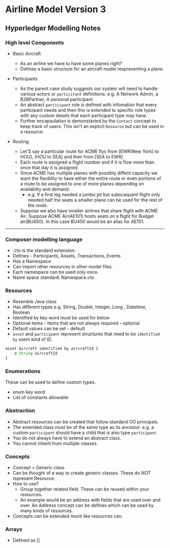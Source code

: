 # Airline Model Version 3

## Hyperledger Modelling Notes

### High level Components

- Basic Aircraft
  - As an airline we have to have some planes right?
  - Defines a basic structure for an aircraft model respresenting a plane.

- Participants
  - As the parent case study suggests our system will need to handle various actors or `particitant` definitions. e.g. A Network Admin, a B2BPartner, A personal participant.
  - An abstract `participant` role is defined with infomation that every participant needs and then this is extended to specific role types with any custom details that each participant type may have.
  - Further encapsulation is demonstarted by the `Contact` concept to keep track of users. This isn't an explicit `Resource` but can be used in a resource.

- Routing
  - Let'S say a particular route for ACME flys from [EWR(New York) to HOU], [HOU to SEA] and then from [SEA to EWR].
  - Each route is assigned a flight number and if it is flow more than once that day it is assigned.
  - Since ACME has multiple planes with possibly diffent capacity we want the flexiblity to have either the entire route or even portions of a route to be assigned to one of more planes depending on availabilty and demand.
    - e.g. If a first leg needed a jumbo jet but subscequent flight only needed half the seats a smaller plane can be used for the rest of the route.
  - Suppose we also have smaller airlines that share flight with ACME Air. Suppose ACME Air(AE101) hosts seats on a flight for Budget air(BU450). In this case BU450 would be an alias for AE101.

---

### Composer modelling language

- .cto is the standard extension.
- Defines - Participants, Assets, Transactions, Events
- Has a Namespace
- Can import other resources in other model files.
- Each namespace can be used only once.
- Name space standard: Namespace.cto

### Resources

- Resemble Java class 
- Has different types e.g. String, Double, Integer, Long , Datetime, Boolean
- Identified by key word must be used for below
- Optional items - Items that are not always required - optional
- Default values can be set - default
- `asset` and `participant` represent structures that need to be `identified by` soem kind of ID.

```javascript
asset Aircraft identified by aircraftId {
    o String aircraftId
}
```

### Enumerations

These can be used to define custom types.

- enum key word
- List of constants allowable

### Abstraction

- Abstract resources can be created that follow standard OO principals.
- The extended class must be of the same type as its ancestor. e.g. a custom `participant` should have a child that is also type `participant`.
- You do not always have to extend an abstract class.
- You cannot inherit from multiple  classes.

### Concepts

- Concept = Generic class
- Can be thought of a way to create generic classes. These do NOT represent Resource.
- How to use?
  - Group together related field. These can be reused within your resources.
  - An example would be an address with fields that are used over and over. An Address concept can be defines which can be used by many kinds of resources.
- Concepts can be extended much like resources can.

### Arrays

- Defined as []
